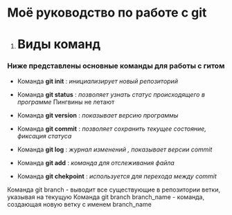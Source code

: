 # Моё руководство по работе с git
1. # Виды команд

### Ниже представлены основные команды для работы с гитом 
* Команда **git init** : *инициализирует новый репозиторий*

* Команда **git status** : *позволяет узнать статус происходящего в программе*
Пингвины не летают 

* Команда **git version** : *показывает версию программы* 

* Команда **git commit** : *позволяет сохранить текущее состояние, фиксация статуса* 

* Команда **git log** : *журнал изменений , показывает версии commit* 

* Команда **git add** : *команда для отслеживания файла* 

* Команда **git chekpoint** : *используется для перехода между commit* 

Команда git branch - выводит все существующие в репозитории ветки, указывая на текущую
Команда git branch branch_name - команда, создающая новую ветку с именем branch_name